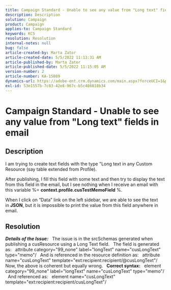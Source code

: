 ```yaml
---
title: Campaign Standard - Unable to see any value from "Long text" fields in email
description: Description
solution: Campaign
product: Campaign
applies-to: Campaign Standard
keywords: KCS
resolution: Resolution
internal-notes: null
bug: false
article-created-by: Marta Zator
article-created-date: 5/5/2022 11:13:31 AM
article-published-by: Marta Zator
article-published-date: 5/5/2022 11:15:05 AM
version-number: 2
article-number: KA-15089
dynamics-url: https://adobe-ent.crm.dynamics.com/main.aspx?forceUCI=1&pagetype=entityrecord&etn=knowledgearticle&id=b6827162-64cc-ec11-a7b5-6045bd00dbbc
exl-id: 53e1557b-7c03-42e8-967c-b5c486818b34
---
```

# Campaign Standard - Unable to see any value from "Long text" fields in email

## Description


I am trying to create text fields with the type "Long text in any Custom Resource (say table extended from Profile).

 After publishing, I fill this field with some text and then try to display the text from this field in the email, but I see nothing when I receive an email with this variable %= <b>context.profile.cusTestMemoField</b> %.

 When I click on “Data” link on the left sidebar, we are able to see the text in <b>JSON</b>, but it is impossible to print the value from this field anywhere in email.


## Resolution


<b>*Details of the Issue:</b>*
  
 The issue is in the srcSchemas generated when publishing a cusResource using a Long Text field.
  
 The field is generated as:
  
 attribute category="99_none" label="longText" name="cusLongText" type="memo"/
  
 And is referenced in the resource definition as:
  
 attribute name="cusLongText" template="ext:recipient:recipient/@cusLongText"/
  
 Now, the above is coherent but equally wrong.
  
<b>Correct syntax:</b>
  
 element category="99_none" label="longText" name="cusLongText" type="memo"/
  
 And referenced as:
  
 element name="cusLongText" template="ext:recipient:recipient/cusLongText"/
